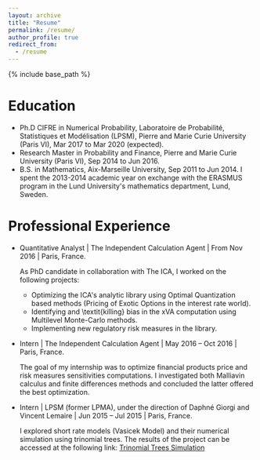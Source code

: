 ```yaml
---
layout: archive
title: "Resume"
permalink: /resume/
author_profile: true
redirect_from:
  - /resume
---
```


{% include base_path %}

Education
======
* Ph.D CIFRE in Numerical Probability, Laboratoire de Probabilité, Statistiques et Modélisation (LPSM), Pierre and Marie Curie University (Paris VI), Mar 2017 to Mar 2020 (expected).
* Research Master in Probability and Finance, Pierre and Marie Curie University (Paris VI), Sep 2014 to Jun 2016.
* B.S. in Mathematics, Aix-Marseille University, Sep 2011 to Jun 2014. I spent the 2013-2014 academic year on exchange with the ERASMUS program in the Lund University's mathematics department, Lund, Sweden.

Professional Experience
======
* Quantitative Analyst | The Independent Calculation Agent | From Nov 2016 | Paris, France.

  As PhD candidate in collaboration with The ICA, I worked on the following projects:
    * Optimizing the ICA's analytic library using Optimal Quantization based methods (Pricing of Exotic Options in the interest rate world).
    * Identifying and \textit{killing} bias in the xVA computation using Multilevel Monte-Carlo methods.
    * Implementing new regulatory risk measures in the library.

* Intern | The Independent Calculation Agent | May 2016 – Oct 2016 | Paris, France.

  The goal of my internship was to optimize financial products price and risk measures sensitivities computations. I investigated both Malliavin calculus and finite differences methods and concluded the latter offered the best optimization.

* Intern | LPSM (former LPMA), under the direction of Daphné Giorgi and Vincent Lemaire | Jun 2015 – Jul 2015 | Paris, France.

  I explored short rate models (Vasicek Model) and their numerical simulation using trinomial trees. The results of the project can be accessed at the following link: [Trinomial Trees Simulation](http://simulations.lpsm.paris/trinomial_trees/)


<!-- * Summer 2015: Research Assistant
  * Github University
  * Duties included: Tagging issues
  * Supervisor: Professor Git

* Fall 2015: Research Assistant
  * Github University
  * Duties included: Merging pull requests
  * Supervisor: Professor Hub
 -->

  
<!-- Skills
======
* Skill 1
* Skill 2
  * Sub-skill 2.1
  * Sub-skill 2.2
  * Sub-skill 2.3
* Skill 3

Publications
======
  <ul>{% for post in site.publications %}
    {% include archive-single-cv.html %}
  {% endfor %}</ul>
  
Talks
======
  <ul>{% for post in site.talks %}
    {% include archive-single-talk-cv.html %}
  {% endfor %}</ul>
  
Teaching
======
  <ul>{% for post in site.teaching %}
    {% include archive-single-cv.html %}
  {% endfor %}</ul>
  
Service and leadership
======
* Currently signed in to 43 different slack teams
 -->